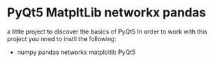 # PyQt5 MatpltLib networkx pandas
a little project to discover the basics of PyQt5
 In order to work with this project you nned to instll the following:
- numpy pandas networkx matplotlib PyQt5
